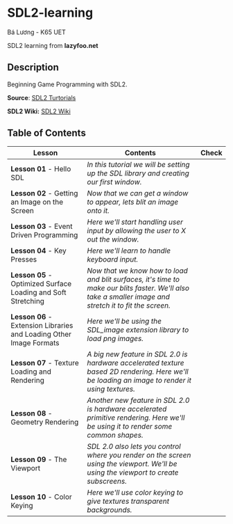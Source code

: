 # SDL2-learning
Bá Lương - K65 UET

SDL2 learning from **lazyfoo.net**

## Description
Beginning Game Programming with SDL2.

**Source**: [SDL2 Turtorials](https://lazyfoo.net/tutorials/SDL/index.php)

**SDL2 Wiki:** [SDL2 Wiki](https://wiki.libsdl.org/FrontPage)


## Table of Contents
**Lesson** | **Contents** | **Check**
-------|----------|-------
**Lesson 01** - Hello SDL | _In this tutorial we will be setting up the SDL library and creating our first window._ | 
**Lesson 02** - Getting an Image on the Screen | _Now that we can get a window to appear, lets blit an image onto it._ | 
**Lesson 03** - Event Driven Programming | _Here we'll start handling user input by allowing the user to X out the window._ |
**Lesson 04** - Key Presses | _Here we'll learn to handle keyboard input._ |
**Lesson 05** - Optimized Surface Loading and Soft Stretching | _Now that we know how to load and blit surfaces, it's time to make our blits faster. We'll also take a smaller image and stretch it to fit the screen._ |
**Lesson 06** - Extension Libraries and Loading Other Image Formats | _Here we'll be using the SDL_image extension library to load png images._ |
**Lesson 07** - Texture Loading and Rendering | _A big new feature in SDL 2.0 is hardware accelerated texture based 2D rendering. Here we'll be loading an image to render it using textures._ |
**Lesson 08** - Geometry Rendering | _Another new feature in SDL 2.0 is hardware accelerated primitive rendering. Here we'll be using it to render some common shapes._ |
**Lesson 09** - The Viewport | _SDL 2.0 also lets you control where you render on the screen using the viewport. We'll be using the viewport to create subscreens._ |
**Lesson 10** - Color Keying | _Here we'll use color keying to give textures transparent backgrounds._ |
